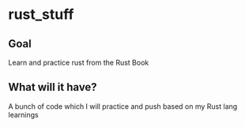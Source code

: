 # rust_stuff

## Goal
Learn and practice rust from the Rust Book

## What will it have?
A bunch of code which I will practice and push based on my Rust lang learnings
